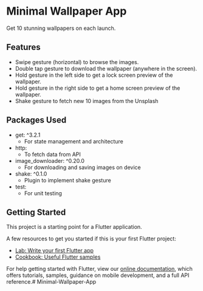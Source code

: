 # Minimal Wallpaper App

Get 10 stunning wallpapers on each launch.

## Features

- Swipe gesture (horizontal) to browse the images.
- Double tap gesture to download the wallpaper (anywhere in the screen).
- Hold gesture in the left side to get a lock screen preview of the wallpaper.
- Hold gesture in the right side to get a home screen preview of the wallpaper.
- Shake gesture to fetch new 10 images from the Unsplash

## Packages Used

- get: ^3.2.1
    - For state management and architecture
- http:
    - To fetch data from API
- image_downloader: ^0.20.0
    - For downloading and saving images on device
- shake: ^0.1.0
    - Plugin to implement shake gesture
- test:
    - For unit testing

## Getting Started

This project is a starting point for a Flutter application.

A few resources to get you started if this is your first Flutter project:

- [Lab: Write your first Flutter app](https://flutter.dev/docs/get-started/codelab)
- [Cookbook: Useful Flutter samples](https://flutter.dev/docs/cookbook)

For help getting started with Flutter, view our
[online documentation](https://flutter.dev/docs), which offers tutorials,
samples, guidance on mobile development, and a full API reference.# Minimal-Wallpaper-App
